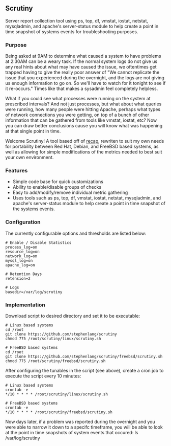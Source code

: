 ## Scrutiny

Server report collection tool using ps, top, df, vmstat, iostat, netstat,
mysqladmin, and apache's server-status module to help create a point in
time snapshot of systems events for troubleshooting purposes.


### Purpose

Being asked at 9AM to determine what caused a system to have problems at
2:30AM can be a weary task.  If the normal system logs do not give us any
real hints about what may have caused the issue, we oftentimes get trapped
having to give the really poor answer of "We cannot replicate the issue
that you experienced during the overnight, and the logs are not giving us
enough information to go on.  So we'll have to watch for it tonight to see
if it re-occurs."  Times like that makes a sysadmin feel completely
helpless.

What if you could see what processes were running on the system at
prescribed intervals?  And not just processes, but what about what queries
were running, how many people were hitting Apache, perhaps what types of
network connections you were getting, on top of a bunch of other
information that can be gathered from tools like vmstat, iostat, etc?  Now
you can draw better conclusions cause you will know what was happening at
that single point in time.

Welcome Scrutiny!  A tool based off of
[recap](https://github.com/rackspace/recap), rewriten to suit my own
needs for portability between Red Hat, Debian, and FreeBSD based systems,
as well as allowing for simple modifications of the metrics needed to best
suit your own environment.


### Features

- Simple code base for quick customizations
- Ability to enable/disable groups of checks
- Easy to add/modify/remove individual metric gathering
- Uses tools such as ps, top, df, vmstat, iostat, netstat, mysqladmin, and
  apache's server-status module to help create a point in time snapshot of
the systems events.


### Configuration

The currently configurable options and thresholds are listed below:

	# Enable / Disable Statistics
	process_log=on
	resource_log=on
	network_log=on
	mysql_log=on
	apache_log=on

	# Retention Days
	retension=2

	# Logs
	basedir=/var/log/scrutiny


### Implementation

Download script to desired directory and set it to be executable:

	# Linux based systems
	cd /root
	git clone https://github.com/stephenlang/scrutiny
	chmod 775 /root/scrutiny/linux/scrutiny.sh
	
	# FreeBSD based systems
	cd /root
	git clone https://github.com/stephenlang/scrutiny/freebsd/scrutiny.sh
	chmod 775 /root/scrutiny/freebsd/scrutiny.sh

After configuring the tunables in the script (see above), create a cron job
to execute the script every 10 minutes:

	# Linux based systems
	crontab -e
	*/10 * * * * /root/scrutiny/linux/scrutiny.sh

	# FreeBSD based systems
	crontab -e
	*/10 * * * * /root/scrutiny/freebsd/scrutiny.sh

Now days later, if a problem was reported during the overnight and you were
able to narrow it down to a specifc timeframe, you will be able to look at
the point in time snapshots of system events that occured:
ls /var/log/scrutiny
